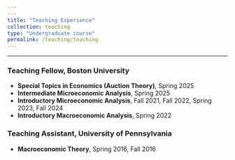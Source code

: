 ```yaml
---
---
title: "Teaching Experience"
collection: teaching
type: "Undergraduate course"
permalink: /teaching/teaching
---
```


---

### Teaching Fellow, Boston University
- **Special Topics in Economics (Auction Theory)**, Spring 2025  
- **Intermediate Microeconomic Analysis**, Spring 2025  
- **Introductory Microeconomic Analysis**, Fall 2021, Fall 2022, Spring 2023, Fall 2024  
- **Introductory Macroeconomic Analysis**, Spring 2022  

### Teaching Assistant, University of Pennsylvania
- **Macroeconomic Theory**, Spring 2016, Fall 2016  